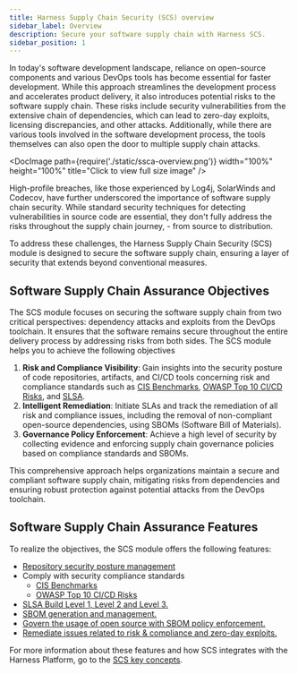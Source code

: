 ```yaml
---
title: Harness Supply Chain Security (SCS) overview
sidebar_label: Overview
description: Secure your software supply chain with Harness SCS.
sidebar_position: 1
---
```


In today's software development landscape, reliance on open-source components and various DevOps tools has become essential for faster development. While this approach streamlines the development process and accelerates product delivery, it also introduces potential risks to the software supply chain. These risks include security vulnerabilities from the extensive chain of dependencies, which can lead to zero-day exploits, licensing discrepancies, and other attacks. Additionally, while there are various tools involved in the software development process, the tools themselves can also open the door to multiple supply chain attacks. 

<DocImage path={require('./static/ssca-overview.png')} width="100%" height="100%" title="Click to view full size image" />


High-profile breaches, like those experienced by Log4j, SolarWinds and Codecov, have further underscored the importance of software supply chain security. While standard security techniques for detecting vulnerabilities in source code are essential, they don't fully address the risks throughout the supply chain journey,  - from source to distribution.

To address these challenges, the Harness Supply Chain Security (SCS) module is designed to secure the software supply chain, ensuring a layer of security that extends beyond conventional measures.


## Software Supply Chain Assurance Objectives

The SCS module focuses on securing the software supply chain from two critical perspectives: dependency attacks and exploits from the DevOps toolchain. It ensures that the software remains secure throughout the entire delivery process by addressing risks from both sides. The SCS module helps you to achieve the following objectives



1. **Risk and Compliance Visibility**: Gain insights into the security posture of code repositories, artifacts, and CI/CD tools concerning risk and compliance standards such as [CIS Benchmarks](https://www.cisecurity.org/benchmark/software-supply-chain-security), [OWASP Top 10 CI/CD Risks](https://owasp.org/www-project-top-10-ci-cd-security-risks/), and [SLSA](https://slsa.dev/).
2. **Intelligent Remediation**: Initiate SLAs and track the remediation of all risk and compliance issues, including the removal of non-compliant open-source dependencies, using SBOMs (Software Bill of Materials).
1. **Governance Policy Enforcement**: Achieve a high level of security by collecting evidence and enforcing supply chain governance policies based on compliance standards and SBOMs.

This comprehensive approach helps organizations maintain a secure and compliant software supply chain, mitigating risks from dependencies and ensuring robust protection against potential attacks from the DevOps toolchain.


## Software Supply Chain Assurance Features

To realize the objectives, the SCS module offers the following features:



* [Repository security posture management](../repository-security-posture-management-rspm)
* Comply with security compliance standards
    * [CIS Benchmarks](../manage-risk-and-compliance/standards-and-rule-definitions#cis-benchmarks)
    * [OWASP Top 10 CI/CD Risks](../manage-risk-and-compliance/standards-and-rule-definitions#owasp-top-10-cicd-security-risks)
* [SLSA Build Level 1, Level 2 and Level 3.](https://developer.harness.io/docs/software-supply-chain-assurance/slsa/overview)
* [SBOM generation and management.](https://developer.harness.io/docs/software-supply-chain-assurance/sbom/overview)
* [Govern the usage of open source with SBOM policy enforcement.](https://developer.harness.io/docs/software-supply-chain-assurance/sbom-policies/overview)
* [Remediate issues related to risk & compliance and zero-day exploits.](https://developer.harness.io/docs/software-supply-chain-assurance/remediation-tracker/overview)

For more information about these features and how SCS integrates with the Harness Platform, go to the [SCS key concepts](https://developer.harness.io/docs/software-supply-chain-assurance/get-started/key-concepts).
